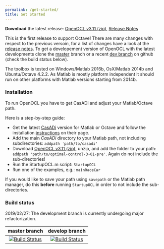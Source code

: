 ```yaml
---
permalink: /get-started/
title: Get Started
---
```


**Download** the latest release: [OpenOCL v3.11 (zip)](https://github.com/OpenOCL/OpenOCL/archive/v.3.11.zip), [Release Notes](https://github.com/OpenOCL/OpenOCL/releases/tag/v.3.11)

This is the first release to support Octave! There are many changes with respect to the previous versoin, for a list of changes have a look at the [release notes](https://github.com/OpenOCL/OpenOCL/releases/tag/v.3.11). To get a developement version of OpenOCL with the latest developments clone the [master](https://github.com/OpenOCL/OpenOCL/tree/master) branch or a recent [dev branch](https://github.com/OpenOCL/OpenOCL/branches) on github (check the build status below).

The toolbox is tested on Windows/Matlab 2016b, OsX/Matlab 2014b and Ubuntu/Octave 4.2.2. As Matlab is mostly platform independent it should run on other platforms with Matlab versions starting from 2014b.

### Installation

To run OpenOCL you have to get CasADi and adjust your Matlab/Octave path. 

Here is a step-by-step guide:

* Get the latest [CasADi](http://casadi.org) version for Matlab or Octave and follow the installation [instructions](https://web.casadi.org/get/) on their page.
* Add the main *CasADi* directory to your Matlab path, not including subdirectories: `addpath 'path/to/casadi'`
* Download [OpenOCL v3.11 (zip)](https://github.com/OpenOCL/OpenOCL/archive/v.3.11.zip), unzip, and add the folder to your path: `addpath 'path/to/optimal-control-3-01-pre'`. Again do not include the sub-directories!
* Run the StartupOCL.m script: `StartupOCL`
* Run one of the examples, e.g.: `mainRaceCar`

If you would like to save your path using `savepath` or the Matlab path manager, do this **before** running `StartupOCL` in order to not include the sub-directories.

### Build status

2019/02/27: The development branch is currently undergoing major refactorization.

| master branch | develop branch |
|:------:|:-------:|
| [![Build Status](https://travis-ci.org/OpenOCL/OpenOCL.svg?branch=master)](https://travis-ci.org/OpenOCL/OpenOCL) | [![Build Status](https://travis-ci.org/OpenOCL/OpenOCL.svg?branch=develop)](https://travis-ci.org/OpenOCL/OpenOCL) |



